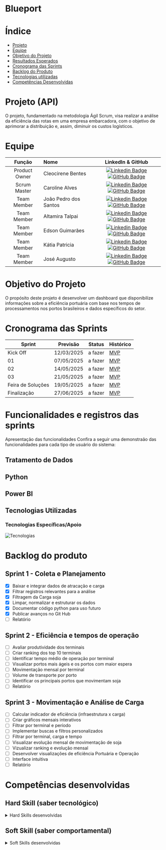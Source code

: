 # Blueport


# Índice
* [Projeto](#projeto-api)
* [Equipe](#equipe)
* [Objetivo do Projeto](#objetivo-do-projeto)
* [Resultados Esperados](#resultados-esperados)
* [Cronograma das Sprints](#cronograma-das-sprints)
* [Backlog do Produto](#backlog-do-produto)
* [Tecnologias utilizadas](#tecnologias-utilizadas)
* [Competências Desenvolvidas](#competências-desenvolvidas)


# Projeto (API) 
O projeto, fundamentado na metodologia Ágil Scrum, visa realizar a análise da eficiência das rotas em uma empresa embarcadora, com o objetivo de aprimorar a distribuição e, assim, diminuir os custos logísticos.


# Equipe

</details>

|    Função     | Nome                                  |                                                                                                                                                      LinkedIn & GitHub                                                                                                                                                      |
| :-----------: | :------------------------------------ | :-------------------------------------------------------------------------------------------------------------------------------------------------------------------------------------------------------------------------------------------------------------------------------------------------------------------------: |
| Product Owner | Cleocirene Bentes | [![Linkedin Badge](https://img.shields.io/badge/Linkedin-blue?style=flat-square&logo=Linkedin&logoColor=white)](https://www.linkedin.com/in/cleo-fonseca-07991b287) [![GitHub Badge](https://img.shields.io/badge/GitHub-111217?style=flat-square&logo=github&logoColor=white)]() |
| Scrum Master  | Caroline Alves | [![Linkedin Badge](https://img.shields.io/badge/Linkedin-blue?style=flat-square&logo=Linkedin&logoColor=white)](https://www.linkedin.com/in/caroline-alves-04b776264) [![GitHub Badge](https://img.shields.io/badge/GitHub-111217?style=flat-square&logo=github&logoColor=white)](https://github.com/carolinealvs) |
| Team Member   | João Pedro dos Santos | [![Linkedin Badge](https://img.shields.io/badge/Linkedin-blue?style=flat-square&logo=Linkedin&logoColor=white)](https://www.linkedin.com/in/jo%C3%A3o-pedro-dos-santos-freires-396121210) [![GitHub Badge](https://img.shields.io/badge/GitHub-111217?style=flat-square&logo=github&logoColor=white)](https://github.com/JoaoPedro077) |
|  Team Member  | Altamira Talpai | [![Linkedin Badge](https://img.shields.io/badge/Linkedin-blue?style=flat-square&logo=Linkedin&logoColor=white)](https://br.linkedin.com/in/altamira-talpai-66361b248) [![GitHub Badge](https://img.shields.io/badge/GitHub-111217?style=flat-square&logo=github&logoColor=white)](https://github.com/altamiratalpai) |
|  Team Member  | Edson Guimarães | [![Linkedin Badge](https://img.shields.io/badge/Linkedin-blue?style=flat-square&logo=Linkedin&logoColor=white)](https://www.linkedin.com/in/edson-guimar%C3%A3es-839140210) [![GitHub Badge](https://img.shields.io/badge/GitHub-111217?style=flat-square&logo=github&logoColor=white)](https://github.com/EdsonGuima) |
|  Team Member  | Kátia Patricia | [![Linkedin Badge](https://img.shields.io/badge/Linkedin-blue?style=flat-square&logo=Linkedin&logoColor=white)]() [![GitHub Badge](https://img.shields.io/badge/GitHub-111217?style=flat-square&logo=github&logoColor=white)]() |
|  Team Member  | José Augusto | [![Linkedin Badge](https://img.shields.io/badge/Linkedin-blue?style=flat-square&logo=Linkedin&logoColor=white)](https://www.linkedin.com/in/jos%C3%A9-augusto-1814131a2) [![GitHub Badge](https://img.shields.io/badge/GitHub-111217?style=flat-square&logo=github&logoColor=white)]() |
      
# Objetivo do Projeto
O propósito deste projeto é desenvolver um dashboard que disponibilize informações sobre a eficiência portuária com base nos tempos de processamentos nos portos brasileiros e dados específicos do setor.

# Cronograma das Sprints
Sprint | Previsão | Status| Histórico|
|------|--------|------|--------|
|Kick Off| 12/03/2025 | a fazer| [MVP](https://) | 
|01| 07/05/2025| a fazer|[MVP](https://) | 
|02| 14/05/2025 | a fazer|[MVP](https://) | 
|03| 21/05/2025 |a fazer |[MVP](https://)  | 
|Feira de Soluções|19/05/2025 |a fazer |[MVP](https://) | 
|Finalização|27/06/2025 |a fazer |[MVP](https://) | 


# Funcionalidades e registros das sprints

Apresentação das funcionalidades
Confira a seguir uma demonstraão das funcionalidades para cada tipo de usuário do sistema:



## Tratamento de Dados 


      
## Python 



## Power BI 

      
## Tecnologias Utilizadas

 ### Tecnologias Específicas/Apoio

![Tecnologias](https://github.com/user-attachments/assets/80060118-caac-4567-8266-2f3fb0aca6d1)


# Backlog do produto

## Sprint 1 - Coleta e Planejamento
- [x] Baixar e integrar dados de atracação e carga
- [x] Filtrar registros relevantes para a análise
- [x] Filtragem da Carga soja
- [x] Limpar, normalizar e estruturar os dados
- [x] Documentar código python para uso futuro
- [x] Publicar avanços no Git Hub
- [ ] Relatório

## Sprint 2 - Eficiência e tempos de operação
- [ ] Avaliar produtividade dos terminais
- [ ] Criar ranking dos top 10 terminais
- [ ] Identificar tempo médio de operação por terminal
- [ ] Visualizar portos mais ágeis e os portos com maior espera
- [ ] Movimentação mensal por terminal
- [ ] Volume de transporte por porto
- [ ] Identificar os principais portos que movimentam soja
- [ ] Relatório 
      
## Sprint 3 - Movimentação e Análise de Carga
- [ ] Calcular indicador de eficiência (infraestrutura x carga)
- [ ] Criar gráficos mensais interativos
- [ ] Filtrar por terminal e período
- [ ] Implementar buscas e filtros personalizados
- [ ] Filtrar por terminal, carga e tempo
- [ ] Visualizar evolução mensal de movimentação de soja
- [ ] Vizualizar ranking e evolução mensal
- [ ] Desenvolver visualizações de eficiência Portuária e Operação
- [ ] Interface intuitiva
- [ ] Relatório
  
# Competências desenvolvidas

## Hard Skill (saber tecnológico)
<details>
<summary>Hard Skills desenvolvidas</summary>
  
| Tecnologia/Metodologia | Classificação |
| ---------------------- | ------------- |
| GitHub | ★ ★ ★ ★ ★ ★ ★ ☆ ☆ ☆ |
| Gestão de Projetos | ★ ★ ★ ★ ★ ★ ☆ ☆ ☆ ☆ |
| Scrum Master | ★ ★ ★ ★ ★ ★ ★ ☆ ☆ ☆ |
| Prodct Owner | ★ ★ ★ ★ ★ ★ ★ ☆ ☆ ☆ |
| Markdown | ★ ★ ★ ★ ★ ★ ★ ☆ ☆ ☆ |
| Power BI | ★ ★ ★ ★ ★ ★ ★ ☆ ☆ ☆ |
| Python | ★ ★ ★ ★ ★ ★ ★ ☆ ☆ ☆ |

 
</details>

## Soft Skill (saber comportamental)
<details>
<summary>Soft Skills desenvolvidas</summary>

| Habilidades | Classificação |
| ---------------------- | ------------- |
| Colaboração | ★ ★ ★ ★ ★ ☆ ☆ ☆ ☆ ☆ |
| Proatividade| ★ ★ ★ ★ ★ ★ ☆ ☆ ☆ ☆ |
| Pensamento Crítico | ★ ★ ★ ★ ★ ★ ★ ☆ ☆ ☆ |
| Gerenciamento de Tempo | ★ ★ ★ ★ ★ ★ ★ ☆ ☆ ☆ |
| Adaptabilidade | ★ ★ ★ ★ ★ ★ ★ ☆ ☆ ☆ |
| Resiliência | ★ ★ ★ ★ ★ ★ ★ ☆ ☆ ☆ |

</details>
